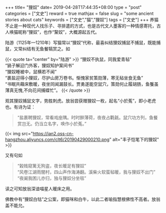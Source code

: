 +++
title= "狸奴"
date= 2019-04-28T17:44:35+08:00
type = "post"
categories = ["文史"]
reward = true
mathjax = false
slug = "some ancient stories about cats"
keywords = ["文史","猫","狸奴"]
tags = ["文史"]
+++
养猫不止是一种现代人找乐子、寻排遣的方式，也是古代文人墨客的一种情感寄托，古人唤猫昵称“狸奴”，也作“黧奴”，大概源起五代。

陆游（1125年—1210年）写猫常以“狸奴”代称，最喜纠结狸奴捕鼠不捕鼠，既能捕鼠，又常纠结有无鱼餐犒赏之。如
<!--more-->
{{< quote ta="center" by="陆游" >}}
“狸奴不执鼠，同我爱青毡”<br>
“猧子解迎门外客，狸奴知护案间书”<br>
“狸奴睡被中，鼠横若不闻”<br>
“裹盐迎得小狸奴，尽护山房万卷书。惭愧家贫策勋薄，寒无毡坐食无鱼”<br>
“书眠共藉床敷暖，夜坐同闻漏鼓长。贾勇遂能空鼠穴，策勋何止履胡肠，鱼餮虽薄真无愧,不向花间捕蝶忙”。
{{< /quote >}}

观其狸奴捕鼠文字，势胜刺虎。放翁尝获赠狸奴一枚，起名“小於菟”，即小老虎也。有诗为证：

>“盐裹聘狸奴，常看戏座隅。时时醉薄荷，夜夜占氍毹。鼠穴功方列，鱼餐赏岂无。仍当立名字，唤作小於菟。”

{{< img src="https://ian2.oss-cn-hangzhou.aliyuncs.com/clt6/20190429000210.png" alt="丰子恺笔下的狸奴" >}}

又有句如

>“榖贱窥篱无狗盗，夜长暖足有狸奴”<br>
“风卷江湖雨闇村，四山声作海涛翻。溪柴火软蛮毡暖，我与狸奴不出门”<br>
“夜阑我困儿亦归，独与狸奴分坐毯”

读之可知放翁深谙喵星人暖床之用。

佛教中有“狸奴白牯”之公案，即猫咪和白牛，以此二者喻指慧根佛性不高者。放翁盖不能允。
